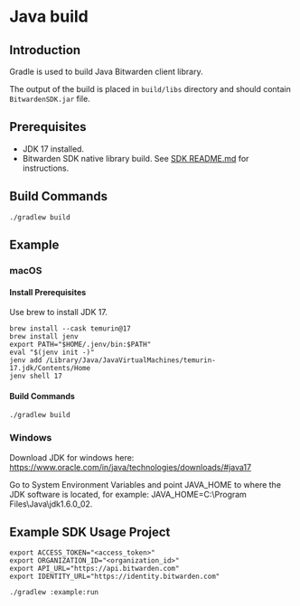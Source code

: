 # Java build

## Introduction

Gradle is used to build Java Bitwarden client library.

The output of the build is placed in `build/libs` directory and should contain `BitwardenSDK.jar` file.

## Prerequisites

- JDK 17 installed.
- Bitwarden SDK native library build. See [SDK README.md](../../README.md) for instructions.

## Build Commands

```shell
./gradlew build
```

## Example

### macOS

#### Install Prerequisites

Use brew to install JDK 17.

```shell
brew install --cask temurin@17
brew install jenv
export PATH="$HOME/.jenv/bin:$PATH"
eval "$(jenv init -)"
jenv add /Library/Java/JavaVirtualMachines/temurin-17.jdk/Contents/Home
jenv shell 17
```

#### Build Commands

```shell
./gradlew build
```

### Windows

Download JDK for windows here: https://www.oracle.com/in/java/technologies/downloads/#java17

Go to System Environment Variables and point JAVA_HOME to where the JDK software is located, for example: JAVA_HOME=C:\Program Files\Java\jdk1.6.0_02.

## Example SDK Usage Project

```shell
export ACCESS_TOKEN="<access_token>"
export ORGANIZATION_ID="<organization_id>"
export API_URL="https://api.bitwarden.com"
export IDENTITY_URL="https://identity.bitwarden.com"

./gradlew :example:run
```
